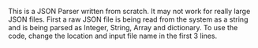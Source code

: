 This is a JSON Parser written from scratch. It may not work for really large JSON files.
First a raw JSON file is being read from the system as a string and is being parsed as Integer, String, Array and dictionary.
To use the code, change the location and input file name in the first 3 lines.
